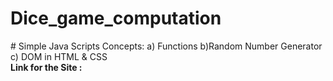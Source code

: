 <h1> Dice_game_computation </h1>
# Simple Java Scripts Concepts:
a) Functions
b)Random Number Generator 
c) DOM in HTML & CSS 
<br>
<b>Link for the Site :</b>  

<br>

